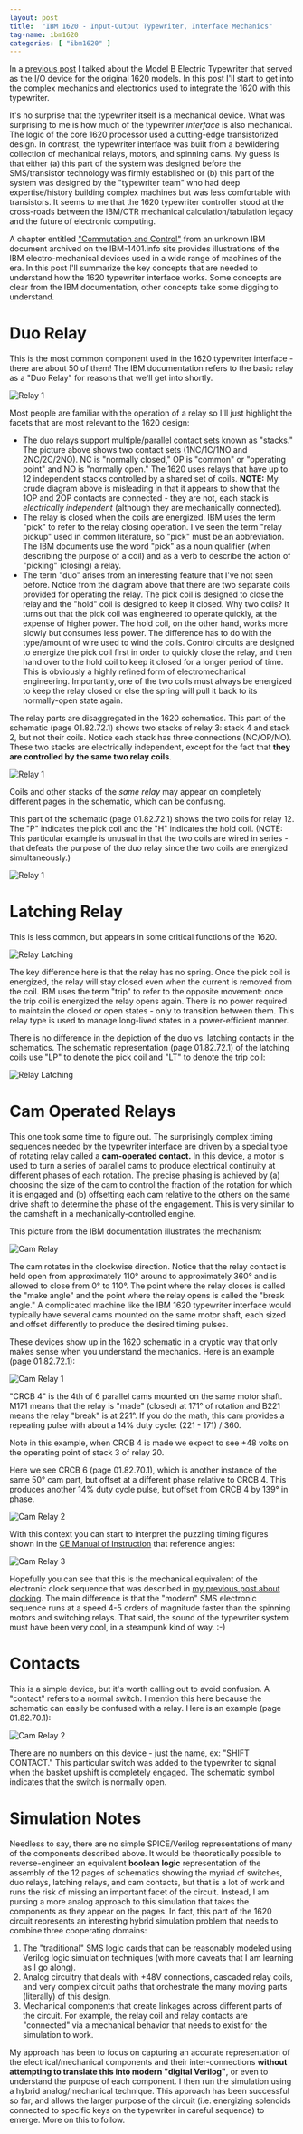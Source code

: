 ```yaml
---
layout: post
title:  "IBM 1620 - Input-Output Typewriter, Interface Mechanics"
tag-name: ibm1620
categories: [ "ibm1620" ]
---
```


In a [previous post](/ibm1620/2024/06/27/input-output-writer-1.html) I talked about 
the Model B Electric Typewriter that served as the I/O device for the original 1620 models. In 
this post I'll start to get into the complex mechanics and electronics used to integrate 
the 1620 with this typewriter. 

It's no surprise that the typewriter itself is a mechanical device. What was surprising 
to me is how much of the typewriter _interface_ is also mechanical. The logic of the core 1620 
processor used a cutting-edge transistorized design. In 
contrast, the
typewriter interface was built from a bewildering collection of 
mechanical relays, motors, and spinning cams. My guess is that either (a) this part of 
the system was designed before the SMS/transistor technology was firmly established or (b)
this part of the system was designed by the "typewriter team" who had deep expertise/history
building complex machines but was less comfortable with transistors. It seems to me that 
the 1620 typewriter controller stood at the cross-roads between the IBM/CTR mechanical calculation/tabulation 
legacy and the future of electronic computing.

A chapter entitled ["Commutation and Control"](https://ibm-1401.info/pictures/IBM-FU-05-CommutationControl-.pdf) from 
an unknown IBM document archived on the IBM-1401.info site provides illustrations of the IBM 
electro-mechanical devices
used in a wide range of machines of the era. In this post I'll summarize the key concepts 
that are needed to understand how the 1620 typewriter interface works. Some concepts 
are clear from the IBM documentation, other concepts take some digging to understand. 

# Duo Relay 

This is the most common component used in the 1620 typewriter interface - there are about 50 of them! The IBM 
documentation refers to the basic relay as a "Duo Relay" for reasons that we'll get into shortly.

![Relay 1](/assets/images/relays-1a.jpg)

Most people are
familiar with the operation of a relay so I'll just highlight the facets that are 
most relevant to the 1620 design:
* The duo relays support multiple/parallel contact sets known as "stacks."  The picture above
shows two contact sets (1NC/1C/1NO and 2NC/2C/2NO). NC is "normally closed," OP is "common"
or "operating point" and NO is "normally open." The 1620 uses relays that have 
up to 12 independent stacks controlled by a shared set of coils. **NOTE:** My crude diagram
above is misleading in that it appears to show that the 1OP and 2OP contacts are connected - they are not,
each stack is _electrically independent_ (although they are mechanically connected).
* The relay is closed when the coils are energized. IBM uses the term "pick" to refer to the 
relay closing operation. I've seen the term "relay pickup" used in common literature, so "pick"
must be an abbreviation.  The IBM documents use the word "pick" as a noun qualifier (when 
describing the purpose of a coil) and as a verb to describe the action of "picking" (closing) a relay.
* The term "duo" arises from an interesting feature that I've not seen before. Notice 
from the diagram above that 
there are two separate
coils provided for operating the relay.  The pick coil is designed to close the relay and 
the "hold" coil is designed to keep it closed.  Why two coils?  It turns out that the pick coil
was engineered to operate quickly, at the expense of higher power.  The hold coil, on the other
hand, works more slowly but consumes less power.  The difference
has to do with the type/amount of wire used to wind the coils. Control circuits are designed
to energize the pick coil first in order to quickly close the relay, and then hand over to the hold 
coil to keep it closed for a longer period of time. This is obviously a highly refined form of 
electromechanical engineering. Importantly, one of the two coils
must always be energized to keep the relay closed or else the spring will pull it back to its
normally-open state again.

The relay parts are disaggregated in the 1620 schematics. This part of the schematic (page 01.82.72.1) shows two stacks of relay 3: stack 4 and stack 2, but not their coils. Notice each 
stack has three connections (NC/OP/NO). These two stacks are electrically independent,
except for the fact that **they are controlled by the same two relay coils**.

![Relay 1](/assets/images/relays-3.jpg)

Coils and other stacks of the _same relay_ may appear on completely different pages in the schematic, which can 
be confusing.

This part of the schematic (page 01.82.72.1) shows the two coils for relay 12.  The "P" indicates the pick
coil and the "H" indicates the hold coil. (NOTE: This particular example is unusual in that the 
two coils are wired in series - that defeats the purpose of the duo relay since the two coils
are energized simultaneously.)

![Relay 1](/assets/images/relays-2.jpg)

# Latching Relay

This is less common, but appears in some critical functions of the 1620. 

![Relay Latching](/assets/images/relays-4.jpg)

The key difference here 
is that the relay has no spring.  Once the pick coil is energized, the relay will stay closed even when the current is removed from the coil.  IBM uses the term "trip" 
to refer to the opposite movement: once the trip coil is energized the relay opens again. There is 
no power required to maintain the closed or open states - only to transition between them.  This 
relay type is used to manage long-lived states in a power-efficient manner.

There is no difference in the depiction of the duo vs. latching contacts in the schematics.  The schematic
representation (page 01.82.72.1) of the latching coils use "LP" to denote the pick coil and "LT" to denote the 
trip coil:

![Relay Latching](/assets/images/relays-5.jpg)

# Cam Operated Relays

This one took some time to figure out. The surprisingly complex timing sequences needed by the typewriter
interface are driven by a special type of rotating relay called a **cam-operated contact.**
In this device, a motor is used to turn a series of parallel cams to produce electrical 
continuity at different phases of each rotation. The precise phasing is achieved
by (a) choosing the size of the cam to control the fraction of the rotation for which it
is engaged and (b) offsetting each cam relative to the others on the same drive shaft 
to determine the phase
of the engagement. This is very similar to the camshaft in a mechanically-controlled
engine.

This picture from the IBM documentation illustrates the mechanism:

![Cam Relay](/assets/images/relays-6.jpg)

The cam rotates in the clockwise direction. Notice that the relay contact is held 
open from approximately 110° around to approximately 360° and is 
allowed to close from 0° to 110°. The point where the relay closes
is called the "make angle" and the point where the relay opens is called the 
"break angle." A complicated machine like the IBM 1620 typewriter interface would
typically have several cams mounted on the same motor shaft, each sized and offset
differently to produce the desired timing pulses.

These devices show up in the 1620 schematic in a cryptic way that only makes 
sense when you understand the mechanics.  Here is an example (page 01.82.72.1):

![Cam Relay 1](/assets/images/relays-7.jpg)

"CRCB 4" is the 4th of 6 parallel cams mounted on the same motor shaft. M171 means 
that the relay is "made" (closed) at 171° of rotation and B221 means the relay
"break" is at 221°. If you do the math, this cam provides a repeating pulse with 
about a 14% duty cycle: (221 - 171) / 360.

Note in this example, when CRCB 4 is made we expect to see +48 volts on 
the operating point of stack 3 of relay 20.

Here we see CRCB 6 (page 01.82.70.1), which is another instance of the same 50° cam part, but offset at 
a different phase relative to CRCB 4. This produces another 14% duty cycle pulse,
but offset from CRCB 4 by 139° in phase.

![Cam Relay 2](/assets/images/relays-8.jpg)

With this context you can start to interpret the puzzling timing figures shown in the [CE Manual of Instruction](https://bitsavers.org/pdf/ibm/1620/fe/227-5751-1_1620_Model_1_Customer_Engineering_Manual_of_Instruction_Aug63.pdf) that
reference angles:

![Cam Relay 3](/assets/images/relays-10.jpg)

Hopefully you can see that this is the mechanical equivalent of the electronic 
clock sequence that was described in [my previous post about clocking](/ibm1620/2024/06/25/clocks-working.html). The
main difference is that the "modern" SMS electronic sequence runs at a speed 4-5 orders of magnitude faster than 
the spinning motors and switching relays. That said, the sound of the typewriter system must have been very cool,
in a steampunk kind of way. :-)

# Contacts

This is a simple device, but it's worth calling out to avoid confusion.  A "contact" refers to a 
normal switch.  I mention this here because the schematic can easily be confused with 
a relay.  Here is an example (page 01.82.70.1):

![Cam Relay 2](/assets/images/relays-9.jpg)

There are no numbers on this device - just the name, ex: "SHIFT CONTACT." This particular switch was added
to the typewriter to signal when the basket upshift is completely engaged. The schematic symbol indicates that 
the switch is normally open.

# Simulation Notes

Needless to say, there are no simple SPICE/Verilog representations of many of the components described
above. It would be theoretically possible to reverse-engineer an equivalent **boolean logic** representation 
of the assembly of the 12 
pages of schematics showing the myriad of switches, duo relays, latching relays, and cam contacts, but that is a lot 
of work and runs the risk of missing an important facet of the circuit. Instead, I am pursing a more
analog approach to this simulation that takes the components as they appear on the pages. In fact, this 
part of the 1620 circuit represents an interesting hybrid 
simulation problem that needs to combine three cooperating domains:
1. The "traditional" SMS logic cards that can be reasonably modeled using Verilog logic simulation 
techniques (with more caveats that I am learning as I go along).
2. Analog circuitry that deals with +48V connections, cascaded relay coils, and very complex circuit 
paths that orchestrate the many moving parts (literally) of this design.
3. Mechanical components that create linkages across different parts of the circuit. For example, the
relay coil and relay contacts are "connected" via a mechanical behavior that needs to exist for 
the simulation to work.

My approach has been to focus on capturing an accurate representation of the electrical/mechanical 
components and their inter-connections **without attempting to translate this into 
modern "digital Verilog"**, or even to understand the purpose of each component.  I then 
run the simulation using a hybrid analog/mechanical technique. This approach has been successful
so far, and allows the larger purpose of the circuit (i.e. energizing solenoids connected to 
specific keys on the typewriter in careful sequence) to emerge. More on this to follow.


